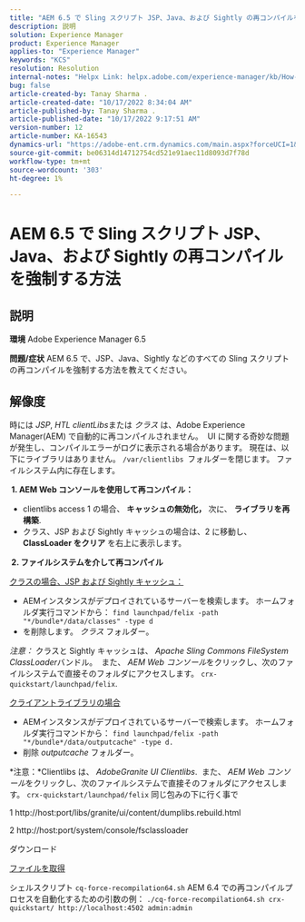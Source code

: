 ```yaml
---
title: "AEM 6.5 で Sling スクリプト JSP、Java、および Sightly の再コンパイルを強制する方法"
description: 説明
solution: Experience Manager
product: Experience Manager
applies-to: "Experience Manager"
keywords: "KCS"
resolution: Resolution
internal-notes: "Helpx Link: helpx.adobe.com/experience-manager/kb/How-to-force-a-recompilation-of-all-Sling-scripts-jsps-java-sightly-on-AEM-6-4.html"
bug: false
article-created-by: Tanay Sharma .
article-created-date: "10/17/2022 8:34:04 AM"
article-published-by: Tanay Sharma .
article-published-date: "10/17/2022 9:17:51 AM"
version-number: 12
article-number: KA-16543
dynamics-url: "https://adobe-ent.crm.dynamics.com/main.aspx?forceUCI=1&pagetype=entityrecord&etn=knowledgearticle&id=3e907074-f64d-ed11-bba2-0022480868ff"
source-git-commit: be06314d14712754cd521e91aec11d8093d7f78d
workflow-type: tm+mt
source-wordcount: '303'
ht-degree: 1%

---
```


# AEM 6.5 で Sling スクリプト JSP、Java、および Sightly の再コンパイルを強制する方法

## 説明

<b>環境</b>
Adobe Experience Manager 6.5


<b>問題/症状</b>
AEM 6.5 で、JSP、Java、Sightly などのすべての Sling スクリプトの再コンパイルを強制する方法を教えてください。


## 解像度


時には *JSP*, *HTL clientLibs*&#x200B;または *クラス* は、Adobe Experience Manager(AEM) で自動的に再コンパイルされません。  UI に関する奇妙な問題が発生し、コンパイルエラーがログに表示される場合があります。 現在は、以下にライブラリはありません。 `/var/clientlibs `フォルダーを閉じます。 ファイルシステム内に存在します。

<b> 1. AEM Web コンソールを使用して再コンパイル：</b>

- clientlibs access 1 の場合、 <b>キャッシュの無効化，</b> 次に、 <b>ライブラリを再構築</b>.
- クラス、JSP および Sightly キャッシュの場合は、2 に移動し、 <b>ClassLoader をクリア</b> を右上に表示します。


<b> 2. ファイルシステムを介して再コンパイル</b>

<u>クラスの場合、JSP および Sightly キャッシュ：</u>

- AEMインスタンスがデプロイされているサーバーを検索します。 ホームフォルダ実行コマンドから： `find launchpad/felix -path "*/bundle*/data/classes" -type d`
- を削除します。 *クラス* フォルダー。


*注意：* クラスと Sightly キャッシュは、 *Apache Sling Commons FileSystem ClassLoader*&#x200B;バンドル。  また、 *AEM Web コンソール*&#x200B;をクリックし、次のファイルシステムで直接そのフォルダにアクセスします。 `crx-quickstart/launchpad/felix`.



<u>クライアントライブラリの場合</u>

- AEMインスタンスがデプロイされているサーバーで検索します。 ホームフォルダ実行コマンドから： `find launchpad/felix -path "*/bundle*/data/outputcache" -type d.`
- 削除 *outputcache* フォルダー。


*注意：*Clientlibs は、 *AdobeGranite UI Clientlibs*.  また、 *AEM Web コンソール*&#x200B;をクリックし、次のファイルシステムで直接そのフォルダにアクセスします。 `crx-quickstart/launchpad/felix` 同じ包みの下に行く事で



1 http://host:port/libs/granite/ui/content/dumplibs.rebuild.html

2 http://host:port/system/console/fsclassloader



ダウンロード

[ファイルを取得](https://helpx.adobe.com/content/dam/help/en/experience-manager/kb/How-to-force-a-recompilation-of-all-Sling-scripts-jsps-java-sightly-on-AEM-6-4/_jcr_content/main-pars/download_section/download-1/cq-force-recompilation64.zip "cq-force-recompilation64.zip")

シェルスクリプト `cq-force-recompilation64.sh` AEM 6.4 での再コンパイルプロセスを自動化するための引数の例： `./cq-force-recompilation64.sh crx-quickstart/ http://localhost:4502 admin:admin`
